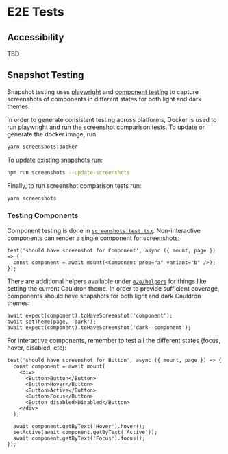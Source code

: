 # E2E Tests

## Accessibility

TBD

## Snapshot Testing

Snapshot testing uses [playwright](https://playwright.dev/) and [component testing](https://playwright.dev/docs/test-components) to capture screenshots of components in different states for both light and dark themes.

In order to generate consistent testing across platforms, Docker is used to run playwright and run the screenshot comparison tests. To update or generate the docker image, run:

```sh
yarn screenshots:docker
```

To update existing snapshots run:

```sh
npm run screenshots --update-screenshots
```

Finally, to run screenshot comparison tests run:

```sh
yarn screenshots
```

### Testing Components

Component testing is done in [`screenshots.test.tsx`](./screenshots.test.tsx). Non-interactive components can render a single component for screenshots:

```tsx
test('should have screenshot for Component', async ({ mount, page }) => {
  const component = await mount(<Component prop="a" variant="b" />);
});
```

There are additional helpers available under [`e2e/helpers`](./helpers/playwright.ts) for things like setting the current Cauldron theme. In order to provide sufficient coverage, components should have snapshots for both light and dark Cauldron themes:

```tsx
await expect(component).toHaveScreenshot('component');
await setTheme(page, 'dark');
await expect(component).toHaveScreenshot('dark--component');
```

For interactive components, remember to test all the different states (focus, hover, disabled, etc):

```tsx
test('should have screenshot for Button', async ({ mount, page }) => {
  const component = await mount(
    <div>
      <Button>Button</Button>
      <Button>Hover</Button>
      <Button>Active</Button>
      <Button>Focus</Button>
      <Button disabled>Disabled</Button>
    </div>
  );

  await component.getByText('Hover').hover();
  setActive(await component.getByText('Active'));
  await component.getByText('Focus').focus();
});
```

